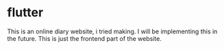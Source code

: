 # flutter
This is an online diary website, i tried making. I will be implementing this in the future.
This is just the frontend part of the website.

